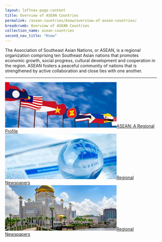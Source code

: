 ```yaml
---
layout: leftnav-page-content
title: Overview of ASEAN Countries
permalink: /asean-countries/know/overview-of-asean-countries/
breadcrumb: Overview of ASEAN Countries
collection_name: asean-countries
second_nav_title: "Know"
---
```


The Association of Southeast Asian Nations, or ASEAN, is a regional organization comprising ten Southeast Asian nations that promotes economic growth, social progress, cultural development and cooperation in the region. ASEAN fosters a peaceful community of nations that is strengthened by active collaboration and close ties with one another.

---

<div>
	<div class="row is-multiline">
		<div class="col is-one-third-desktop is-one-third-tablet">
			<a href="/asean/know/overview/asean-a-regional-profile"><img src="/images/asean-countries/ASEAN-main-page-banner-370x150.jpg" alt="ASEAN - A Regional Profile"></img>ASEAN: A Regional Profile</a>
		</div>
		<div class="col is-one-third-desktop is-one-third-tablet">
			<a href=""><img src="/images/asean-countries/Regional-Newspapers-1-370x150.jpg" alt="Regional Newspapers"></img>Regional Newspapers</a>
		</div>
		<div class="col is-one-third-desktop is-one-third-tablet">
			<a href=""><img src="/images/asean-countries/Brunei-Snapshot-370x150.jpg" alt="Brunei: A Country Profile"></img>Regional Newspapers</a>
		</div>
	</div>
</div>